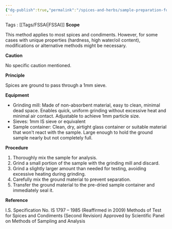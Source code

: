 ```yaml
---
{"dg-publish":true,"permalink":"/spices-and-herbs/sample-preparation-for-spices-and-herbs-fssai-10-001-2021/"}
---
```


Tags : [[Tags/FSSAI\|FSSAI]]
**Scope**

This method applies to most spices and condiments. However, for some cases with unique properties (hardness, high water/oil content), modifications or alternative methods might be necessary.

**Caution**

No specific caution mentioned.

**Principle**

Spices are ground to pass through a 1mm sieve.

**Equipment**

- Grinding mill: Made of non-absorbent material, easy to clean, minimal dead space. Enables quick, uniform grinding without excessive heat and minimal air contact. Adjustable to achieve 1mm particle size.
- Sieves: 1mm IS sieve or equivalent
- Sample container: Clean, dry, airtight glass container or suitable material that won't react with the sample. Large enough to hold the ground sample nearly but not completely full.

**Procedure**

1. Thoroughly mix the sample for analysis.
2. Grind a small portion of the sample with the grinding mill and discard.
3. Grind a slightly larger amount than needed for testing, avoiding excessive heating during grinding.
4. Carefully mix the ground material to prevent separation.
5. Transfer the ground material to the pre-dried sample container and immediately seal it.

**Reference**

I.S. Specification No. IS 1797 – 1985 (Reaffirmed in 2009) Methods of Test for Spices and Condiments (Second Revision) Approved by Scientific Panel on Methods of Sampling and Analysis